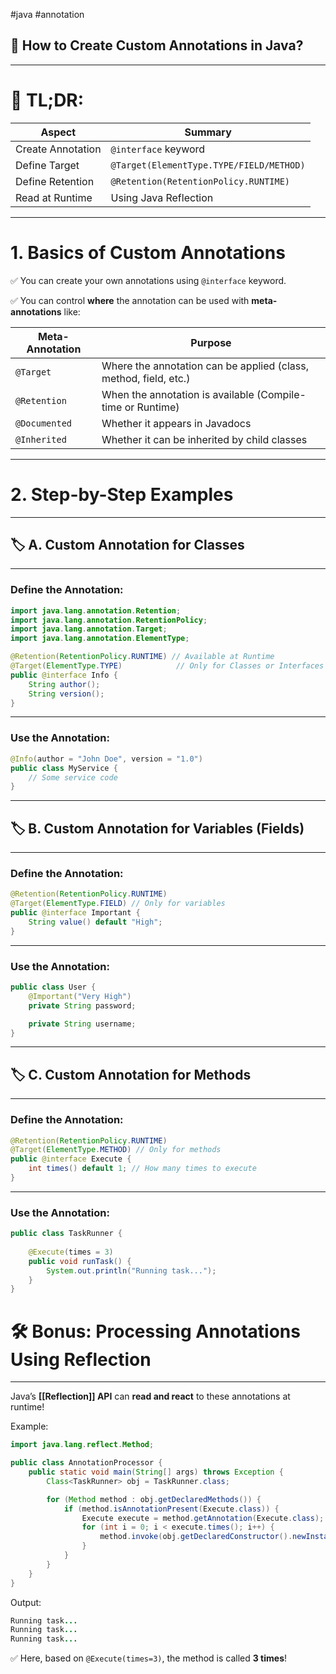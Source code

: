 #java #annotation 

## 🧠 How to Create Custom Annotations in Java?

---
# 📌 TL;DR:

|Aspect|Summary|
|---|---|
|Create Annotation|`@interface` keyword|
|Define Target|`@Target(ElementType.TYPE/FIELD/METHOD)`|
|Define Retention|`@Retention(RetentionPolicy.RUNTIME)`|
|Read at Runtime|Using Java Reflection|

---
# 1. Basics of Custom Annotations

✅ You can create your own annotations using `@interface` keyword.

✅ You can control **where** the annotation can be used with **meta-annotations** like:

|Meta-Annotation|Purpose|
|---|---|
|`@Target`|Where the annotation can be applied (class, method, field, etc.)|
|`@Retention`|When the annotation is available (Compile-time or Runtime)|
|`@Documented`|Whether it appears in Javadocs|
|`@Inherited`|Whether it can be inherited by child classes|

---

# 2. Step-by-Step Examples

---

## 🏷️ A. Custom Annotation for Classes

---

### Define the Annotation:

```java
import java.lang.annotation.Retention;
import java.lang.annotation.RetentionPolicy;
import java.lang.annotation.Target;
import java.lang.annotation.ElementType;

@Retention(RetentionPolicy.RUNTIME) // Available at Runtime
@Target(ElementType.TYPE)            // Only for Classes or Interfaces
public @interface Info {
    String author();
    String version();
}
```

---

### Use the Annotation:

```java
@Info(author = "John Doe", version = "1.0")
public class MyService {
    // Some service code
}
```

---

## 🏷️ B. Custom Annotation for Variables (Fields)

---

### Define the Annotation:

```java
@Retention(RetentionPolicy.RUNTIME)
@Target(ElementType.FIELD) // Only for variables
public @interface Important {
    String value() default "High";
}
```

---

### Use the Annotation:

```java
public class User {
    @Important("Very High")
    private String password;

    private String username;
}
```

---
## 🏷️ C. Custom Annotation for Methods

---

### Define the Annotation:

```java
@Retention(RetentionPolicy.RUNTIME)
@Target(ElementType.METHOD) // Only for methods
public @interface Execute {
    int times() default 1; // How many times to execute
}
```

---

### Use the Annotation:

```java
public class TaskRunner {
    
    @Execute(times = 3)
    public void runTask() {
        System.out.println("Running task...");
    }
}
```

# 🛠️ Bonus: Processing Annotations Using Reflection

---

Java’s **[[Reflection]] API** can **read and react** to these annotations at runtime!

Example:

```java
import java.lang.reflect.Method;

public class AnnotationProcessor {
    public static void main(String[] args) throws Exception {
        Class<TaskRunner> obj = TaskRunner.class;

        for (Method method : obj.getDeclaredMethods()) {
            if (method.isAnnotationPresent(Execute.class)) {
                Execute execute = method.getAnnotation(Execute.class);
                for (int i = 0; i < execute.times(); i++) {
                    method.invoke(obj.getDeclaredConstructor().newInstance());
                }
            }
        }
    }
}
```

Output:

```java
Running task...
Running task...
Running task...
```

✅ Here, based on `@Execute(times=3)`, the method is called **3 times**!